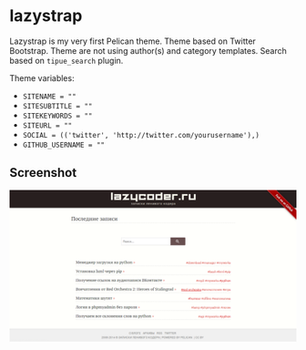 lazystrap
=========

Lazystrap is my very first Pelican theme. Theme based on Twitter Bootstrap. Theme are not using author(s) and category templates. Search based on ``tipue_search`` plugin.

Theme variables:
- ``SITENAME = ""``
- ``SITESUBTITLE = ""``
- ``SITEKEYWORDS = ""``
- ``SITEURL = ""``
- ``SOCIAL = (('twitter', 'http://twitter.com/yourusername'),)``
- ``GITHUB_USERNAME = ""``

Screenshot
----------

![hello](screenshot.png)
